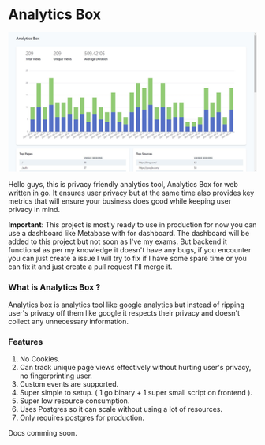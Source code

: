 # Analytics Box

![](./assets/c/1.jpg)

Hello guys, this is privacy friendly analytics tool, Analytics Box for web written in go. It ensures user privacy but at the same time also provides key metrics that will ensure your business does good while keeping user privacy in mind.

**Important**: This project is mostly ready to use in production for now you can use a dashboard like Metabase with for dashboard. The dashboard will be added to this project but not soon as I've my exams. But backend it functional as per my knowledge it doesn't have any bugs, if you encounter you can just create a issue I will try to fix if I have some spare time or you can fix it and just create a pull request I'll merge it.

### What is Analytics Box ?

Analytics box is analytics tool like google analytics but instead of ripping user's privacy off them like google it respects their privacy and doesn't collect any unnecessary information.

### Features
1. No Cookies.
2. Can track unique page views effectively without hurting user's privacy, no fingerprinting user.
3. Custom events are supported.
4. Super simple to setup. ( 1 go binary + 1 super small script on frontend ).
5. Super low resource consumption.
6. Uses Postgres so it can scale without using a lot of resources.
7. Only requires postgres for production.

Docs comming soon.
